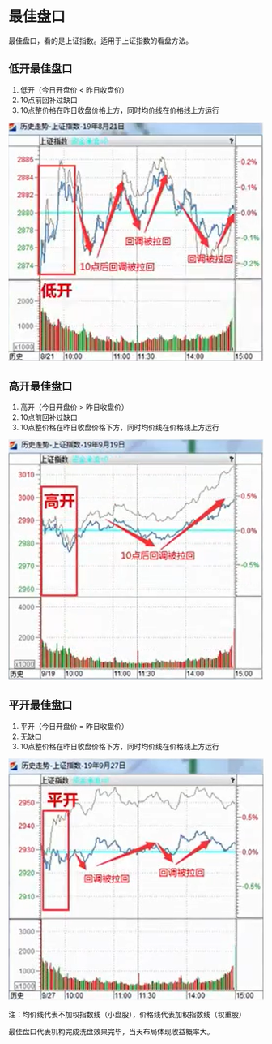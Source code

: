 # 最佳盘口

最佳盘口，看的是上证指数。适用于上证指数的看盘方法。

## 低开最佳盘口

1. 低开（今日开盘价 < 昨日收盘价）
2. 10点前回补过缺口
3. 10点整价格在昨日收盘价格上方，同时均价线在价格线上方运行

![低开最佳盘口](img/pr12_dk.png)

## 高开最佳盘口

1. 高开（今日开盘价 > 昨日收盘价）
2. 10点前回补过缺口
3. 10点整价格在昨日收盘价格下方，同时均价线在价格线上方运行

![高开最佳盘口](img/pr12_gk.png)

## 平开最佳盘口

1. 平开（今日开盘价 = 昨日收盘价）
2. 无缺口
3. 10点整价格在昨日收盘价格下方，同时均价线在价格线上方运行

![平开最佳盘口](img/pr12_pk.png)

注：均价线代表不加权指数线（小盘股），价格线代表加权指数线（权重股）

最佳盘口代表机构完成洗盘效果完毕，当天布局体现收益概率大。
